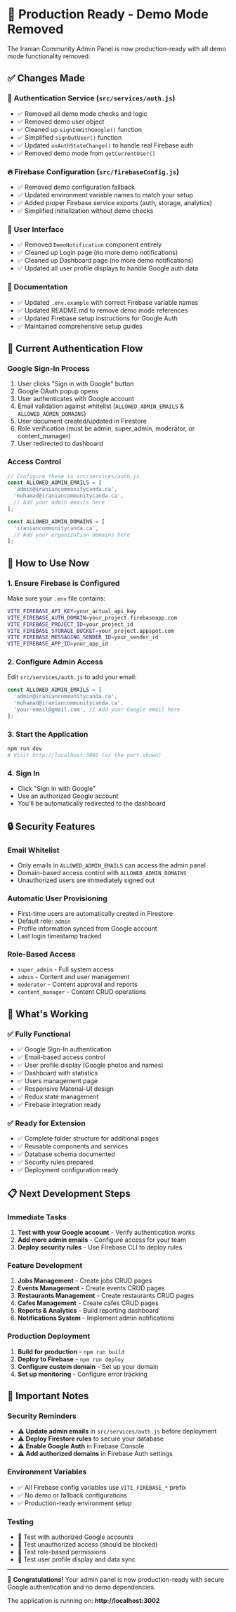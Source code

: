 # 🚀 Production Ready - Demo Mode Removed

The Iranian Community Admin Panel is now production-ready with all demo mode functionality removed.

## ✅ Changes Made

### 🔧 **Authentication Service (`src/services/auth.js`)**
- ✅ Removed all demo mode checks and logic
- ✅ Removed demo user object
- ✅ Cleaned up `signInWithGoogle()` function
- ✅ Simplified `signOutUser()` function
- ✅ Updated `onAuthStateChange()` to handle real Firebase auth
- ✅ Removed demo mode from `getCurrentUser()`

### 🔥 **Firebase Configuration (`src/firebaseConfig.js`)**
- ✅ Removed demo configuration fallback
- ✅ Updated environment variable names to match your setup
- ✅ Added proper Firebase service exports (auth, storage, analytics)
- ✅ Simplified initialization without demo checks

### 🎨 **User Interface**
- ✅ Removed `DemoNotification` component entirely
- ✅ Cleaned up Login page (no more demo notifications)
- ✅ Cleaned up Dashboard page (no more demo notifications)
- ✅ Updated all user profile displays to handle Google auth data

### 📝 **Documentation**
- ✅ Updated `.env.example` with correct Firebase variable names
- ✅ Updated README.md to remove demo mode references
- ✅ Updated Firebase setup instructions for Google Auth
- ✅ Maintained comprehensive setup guides

## 🔐 **Current Authentication Flow**

### **Google Sign-In Process**
1. User clicks "Sign in with Google" button
2. Google OAuth popup opens
3. User authenticates with Google account
4. Email validation against whitelist (`ALLOWED_ADMIN_EMAILS` & `ALLOWED_ADMIN_DOMAINS`)
5. User document created/updated in Firestore
6. Role verification (must be admin, super_admin, moderator, or content_manager)
7. User redirected to dashboard

### **Access Control**
```javascript
// Configure these in src/services/auth.js
const ALLOWED_ADMIN_EMAILS = [
  'admin@iraniancommunitycanda.ca',
  'mohamad@iraniancommunitycanda.ca',
  // Add your admin emails here
];

const ALLOWED_ADMIN_DOMAINS = [
  'iraniancommunitycanda.ca',
  // Add your organization domains here
];
```

## 🚀 **How to Use Now**

### **1. Ensure Firebase is Configured**
Make sure your `.env` file contains:
```bash
VITE_FIREBASE_API_KEY=your_actual_api_key
VITE_FIREBASE_AUTH_DOMAIN=your_project.firebaseapp.com
VITE_FIREBASE_PROJECT_ID=your_project_id
VITE_FIREBASE_STORAGE_BUCKET=your_project.appspot.com
VITE_FIREBASE_MESSAGING_SENDER_ID=your_sender_id
VITE_FIREBASE_APP_ID=your_app_id
```

### **2. Configure Admin Access**
Edit `src/services/auth.js` to add your email:
```javascript
const ALLOWED_ADMIN_EMAILS = [
  'admin@iraniancommunitycanda.ca',
  'mohamad@iraniancommunitycanda.ca',
  'your-email@gmail.com', // Add your Google email here
];
```

### **3. Start the Application**
```bash
npm run dev
# Visit http://localhost:3002 (or the port shown)
```

### **4. Sign In**
- Click "Sign in with Google"
- Use an authorized Google account
- You'll be automatically redirected to the dashboard

## 🔒 **Security Features**

### **Email Whitelist**
- Only emails in `ALLOWED_ADMIN_EMAILS` can access the admin panel
- Domain-based access control with `ALLOWED_ADMIN_DOMAINS`
- Unauthorized users are immediately signed out

### **Automatic User Provisioning**
- First-time users are automatically created in Firestore
- Default role: `admin`
- Profile information synced from Google account
- Last login timestamp tracked

### **Role-Based Access**
- `super_admin` - Full system access
- `admin` - Content and user management
- `moderator` - Content approval and reports
- `content_manager` - Content CRUD operations

## 🎯 **What's Working**

### ✅ **Fully Functional**
- ✅ Google Sign-In authentication
- ✅ Email-based access control
- ✅ User profile display (Google photos and names)
- ✅ Dashboard with statistics
- ✅ Users management page
- ✅ Responsive Material-UI design
- ✅ Redux state management
- ✅ Firebase integration ready

### ✅ **Ready for Extension**
- ✅ Complete folder structure for additional pages
- ✅ Reusable components and services
- ✅ Database schema documented
- ✅ Security rules prepared
- ✅ Deployment configuration ready

## 📋 **Next Development Steps**

### **Immediate Tasks**
1. **Test with your Google account** - Verify authentication works
2. **Add more admin emails** - Configure access for your team
3. **Deploy security rules** - Use Firebase CLI to deploy rules

### **Feature Development**
1. **Jobs Management** - Create jobs CRUD pages
2. **Events Management** - Create events CRUD pages
3. **Restaurants Management** - Create restaurants CRUD pages
4. **Cafes Management** - Create cafes CRUD pages
5. **Reports & Analytics** - Build reporting dashboard
6. **Notifications System** - Implement admin notifications

### **Production Deployment**
1. **Build for production** - `npm run build`
2. **Deploy to Firebase** - `npm run deploy`
3. **Configure custom domain** - Set up your domain
4. **Set up monitoring** - Configure error tracking

## 🚨 **Important Notes**

### **Security Reminders**
- ⚠️ **Update admin emails** in `src/services/auth.js` before deployment
- ⚠️ **Deploy Firestore rules** to secure your database
- ⚠️ **Enable Google Auth** in Firebase Console
- ⚠️ **Add authorized domains** in Firebase Auth settings

### **Environment Variables**
- ✅ All Firebase config variables use `VITE_FIREBASE_*` prefix
- ✅ No demo or fallback configurations
- ✅ Production-ready environment setup

### **Testing**
- 🧪 Test with authorized Google accounts
- 🧪 Test unauthorized access (should be blocked)
- 🧪 Test role-based permissions
- 🧪 Test user profile display and data sync

---

🎉 **Congratulations!** Your admin panel is now production-ready with secure Google authentication and no demo dependencies.

The application is running on: **http://localhost:3002**
